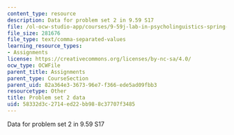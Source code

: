 ```yaml
---
content_type: resource
description: Data for problem set 2 in 9.59 S17
file: /ol-ocw-studio-app/courses/9-59j-lab-in-psycholinguistics-spring-2017/58332d3c2714ed22bb988c37707f3485_pset2_data2.csv
file_size: 281676
file_type: text/comma-separated-values
learning_resource_types:
- Assignments
license: https://creativecommons.org/licenses/by-nc-sa/4.0/
ocw_type: OCWFile
parent_title: Assignments
parent_type: CourseSection
parent_uid: 82a364e3-3673-96e7-f366-ede5ad09fbb3
resourcetype: Other
title: Problem set 2 data
uid: 58332d3c-2714-ed22-bb98-8c37707f3485
---
```

Data for problem set 2 in 9.59 S17